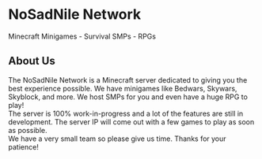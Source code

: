 # NoSadNile Network
Minecraft Minigames - Survival SMPs - RPGs
## About Us
The NoSadNile Network is a Minecraft server dedicated to giving you the best experience possible. We have minigames like Bedwars, Skywars, Skyblock, and more.
We host SMPs for you and even have a huge RPG to play!\
The server is 100% work-in-progress and a lot of the features are still in development. The server IP will come out with a few games to play as soon as possible.\
We have a very small team so please give us time. Thanks for your patience!

